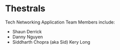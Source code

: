 # Thestrals
Tech Networking Application
Team Members include:



- Shaun Derrick
- Danny Nguyen
- Siddharth Chopra (aka Sid)
Kery Long
